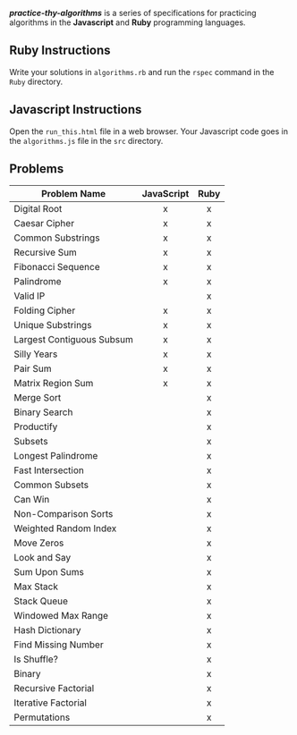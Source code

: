 ***practice-thy-algorithms*** is a series of specifications for practicing algorithms in the **Javascript** and **Ruby** programming languages.

## Ruby Instructions
Write your solutions in `algorithms.rb` and run the `rspec` command in the `Ruby` directory.

## Javascript Instructions
Open the `run_this.html` file in a web browser.
Your Javascript code goes in the `algorithms.js` file in the `src` directory.

## Problems
| Problem Name              | JavaScript | Ruby |
| ------------------------- |:----------:| :---:|
| Digital Root              | x          | x    |
| Caesar Cipher             | x          | x    |
| Common Substrings         | x          | x    |
| Recursive Sum             | x          | x    |
| Fibonacci Sequence        | x          | x    |
| Palindrome                | x          | x    |
| Valid IP                  |            | x    |
| Folding Cipher            | x          | x    |
| Unique Substrings         | x          | x    |
| Largest Contiguous Subsum | x          | x    |
| Silly Years               | x          | x    |
| Pair Sum                  | x          | x    |
| Matrix Region Sum         | x          | x    |
| Merge Sort                |            | x    |
| Binary Search             |            | x    |
| Productify                |            | x    |
| Subsets                   |            | x    |
| Longest Palindrome        |            | x    |
| Fast Intersection         |            | x    |
| Common Subsets            |            | x    |
| Can Win                   |            | x    |
| Non-Comparison Sorts      |            | x    |
| Weighted Random Index     |            | x    |
| Move Zeros                |            | x    |
| Look and Say              |            | x    |
| Sum Upon Sums             |            | x    |
| Max Stack                 |            | x    |
| Stack Queue               |            | x    |
| Windowed Max Range        |            | x    |
| Hash Dictionary           |            | x    |
| Find Missing Number       |            | x    |
| Is Shuffle?               |            | x    |
| Binary                    |            | x    |
| Recursive Factorial       |            | x    |
| Iterative Factorial       |            | x    |
| Permutations              |            | x    |
